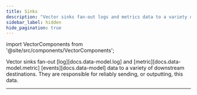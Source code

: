 ```yaml
---
title: Sinks
description: "Vector sinks fan-out logs and metrics data to a variety of downstream destinations. These could be exact services, like Elasticsearch, or generic protocols, like HTTP or TCP."
sidebar_label: hidden
hide_pagination: true
---
```


import VectorComponents from '@site/src/components/VectorComponents';

Vector sinks fan-out [log][docs.data-model.log] and
[metric][docs.data-model.metric] [events][docs.data-model] data to a
variety of downstream destinations. They are responsible for reliably sending,
or outputting, this data.

---

<VectorComponents titles={false} sources={false} transforms={false} />





